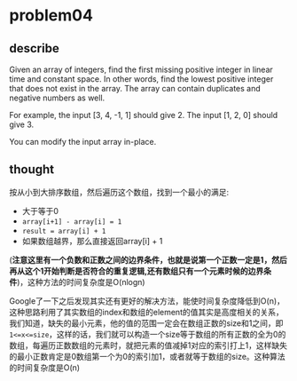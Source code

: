 # problem04

## describe

Given an array of integers, find the first missing positive integer in linear time and constant space. In other words, find the lowest positive integer that does not exist in the array. The array can contain duplicates and negative numbers as well.

For example, the input [3, 4, -1, 1] should give 2. The input [1, 2, 0] should give 3.

You can modify the input array in-place.

## thought

按从小到大排序数组，然后遍历这个数组，找到一个最小的满足:

- 大于等于0
- `array[i+1] - array[i] = 1`
- `result = array[i] + 1`
- 如果数组越界，那么直接返回array[i] + 1

(**注意这里有一个负数和正数之间的边界条件，也就是说第一个正数一定是1，然后再从这个1开始判断是否符合的重复逻辑,还有数组只有一个元素时候的边界条件**)，这种方法的时间复杂度是O(nlogn)

Google了一下之后发现其实还有更好的解决方法，能使时间复杂度降低到O(n)，这种思路利用了其实数组的index和数组的element的值其实是高度相关的关系，我们知道，缺失的最小元素，他的值的范围一定会在数组正数的size和1之间，即`1<=x<=size`，这样的话，我们就可以构造一个size等于数组的所有正数的全为0的数组，每遍历正数数组的元素时，就把元素的值减掉1对应的索引打上1，这样缺失的最小正数肯定是0数组第一个为0的索引加1，或者就等于数组的size。这种算法的时间复杂度是O(n)